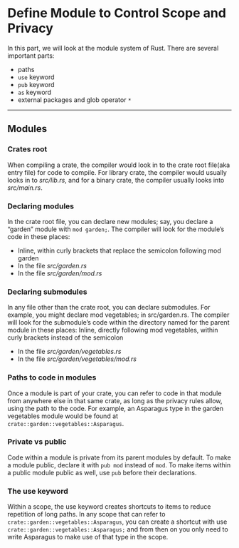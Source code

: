 # Define Module to Control Scope and Privacy

In this part, we will look at the module system of Rust. There are several important parts:

- paths
- ```use``` keyword
- ```pub``` keyword
- ```as``` keyword
- external packages and glob operator ```*```

---

## Modules

### Crates root

When compiling a crate, the compiler would look in to the crate root file(aka entry file) for code to compile. For library crate, the compiler would usually looks in to *src/lib.rs*, and for a binary crate, the compiler usually looks into *src/main.rs*.

### Declaring modules

In the crate root file, you can declare new modules; say, you declare a “garden” module with ```mod garden;```. The compiler will look for the module’s code in these places:

- Inline, within curly brackets that replace the semicolon following mod garden
- In the file *src/garden.rs*
- In the file *src/garden/mod.rs*

### Declaring submodules

In any file other than the crate root, you can declare submodules. For example, you might declare mod vegetables; in src/garden.rs. The compiler will look for the submodule’s code within the directory named for the parent module in these places:
Inline, directly following mod vegetables, within curly brackets instead of the semicolon

- In the file *src/garden/vegetables.rs*
- In the file *src/garden/vegetables/mod.rs*

### Paths to code in modules

Once a module is part of your crate, you can refer to code in that module from anywhere else in that same crate, as long as the privacy rules allow, using the path to the code. For example, an Asparagus type in the garden vegetables module would be found at ```crate::garden::vegetables::Asparagus```.

### Private vs public

Code within a module is private from its parent modules by default. To make a module public, declare it with ```pub mod``` instead of ```mod```. To make items within a public module public as well, use ```pub``` before their declarations.

### The use keyword

Within a scope, the use keyword creates shortcuts to items to reduce repetition of long paths. In any scope that can refer to ```crate::garden::vegetables::Asparagus```, you can create a shortcut with use ```crate::garden::vegetables::Asparagus;``` and from then on you only need to write Asparagus to make use of that type in the scope.
